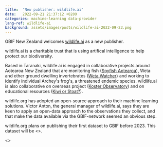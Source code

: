 ```yaml
---
title:  "New publisher: wildlife.ai"
date:   2022-09-21 21:37:12 +0200
categories: machine-learning data-provider
lang-ref: wildlife-ai
background: assets/images/posts/wildlife-ai-2022-09-23.png
---
```


GBIF New Zealand welcomes [wildlife.ai](https://www.wildlife.ai/) as a new publisher.

wildlife.ai is a charitable trust that is using artifical intelligence to help protect our biodiversity.

Based in Taranaki, wildlife ai is engaged in collaborative projects around Aotearoa New Zealand that are monitoring fish ([Spyfish Aotearoa](https://www.wildlife.ai/projects/spyfish-aotearoa/)), Weta and other ground dwelling invertebrates ([Weta Watcher](https://www.wildlife.ai/projects/weta-watcher/)) and working to identify individual Archey's frog's, a threatened endemic species.  wildlife.ai is also collaborative on overseas project ([Koster Observatory](https://www.wildlife.ai/projects/koster-observatory/)) and on educational resources ([Kiwi or Stoat?](https://www.wildlife.ai/courses/identifying-photographs-of-animals-kiwi-or-stoat/)).

wildlife.org has adopted an open-source approach to their machine learning solutions.  Victor Anton, the general manager of wildlife.ai, says they are keen to apply an open-data approach to the observations they collect, and that make the data available via the GBIF-network seemed an obvious step.  

wildlife.org plans on publishing their first dataset to GBIF before 2023.  This dataset will be <<automated observations from Spyfish Aotearoa captured at Goat Island from XXX to XXX.  They will then progressively publish additional data sets as XXXX>>.

<<image from the data>>